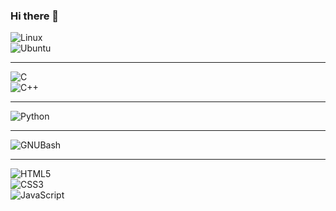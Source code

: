### Hi there 👋 
![Linux](https://img.shields.io/badge/Linux-843DDC?style=for-the-badge&logo=Linux&logoColor=white&labelColor=212F3C)<br>
![Ubuntu](https://img.shields.io/badge/Ubuntu-843DDC?style=for-the-badge&logo=Ubuntu&logoColor=white&labelColor=212F3C)<br>

***

<!--
**MaycolZx/MaycolZx** is a ✨ _special_ ✨ repository because its `README.md` (this file) appears on your GitHub profile.

Here are some ideas to get you started:

- 🔭 I’m currently working on ...
- 🌱 I’m currently learning ...
- 👯 I’m looking to collaborate on ...
- 🤔 I’m looking for help with ...
- 💬 Ask me about ...
- 📫 How to reach me: ...
- 😄 Pronouns: ...
- ⚡ Fun fact: ...
-->

![C](https://img.shields.io/badge/C-2349C1?style=for-the-badge&logo=C&logoColor=white&labelColor=212F3C)<br>
![C++](https://img.shields.io/badge/C++-2349C1?style=for-the-badge&logo=c%2B%2B&logoColor=white&labelColor=212F3C)<br>
***
![Python](https://img.shields.io/badge/Python-F1C40F?style=for-the-badge&logo=Python&logoColor=white&labelColor=212F3C)<br>
***
![GNUBash](https://img.shields.io/badge/GNUBash-808B96?style=for-the-badge&logo=GNUBash&logoColor=white&labelColor=212F3C)<br>
***
![HTML5](https://img.shields.io/badge/HTML5-FB8A2C?style=for-the-badge&logo=HTML5&logoColor=white&labelColor=212F3C)<br>
![CSS3](https://img.shields.io/badge/CSS3-F39C12?style=for-the-badge&logo=CSS3&logoColor=white&labelColor=212F3C)<br>
![JavaScript](https://img.shields.io/badge/JavaScript-FFF633?style=for-the-badge&logo=JavaScript&logoColor=white&labelColor=212F3C)<br>
